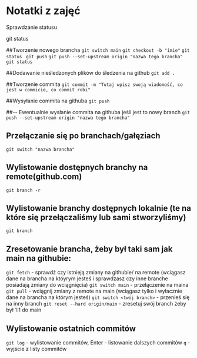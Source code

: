 # Notatki z zajęć
Sprawdzanie statusu

git status

##Tworzenie nowego brancha 
`git switch main` 
`git checkout -b "imie"` 
`git status `
`git push` 
`git push --set-upstream origin "nazwa tego brancha"` 
`git status `


##Dodawanie nieśledzonych plików do śledzenia  na github 
`git add .` 

##Tworzenie commita
`git commit -m "Tutaj wpisz swoją wiadomość, co jest w commicie, co commit robi"` 

##Wysyłanie commita na githuba 
`git push` 

##-- Ewentualnie wysłanie commita na githuba jeśli jest to nowy branch 
`git push --set-upstream origin "nazwa tego brancha"` 

## Przełączanie się po branchach/gałęziach
`git switch "nazwa brancha"`

## Wylistowanie dostępnych branchy na remote(github.com)
`git branch -r` 

## Wylistowanie branchy dostępnych lokalnie (te na które się przełączaliśmy lub sami stworzyliśmy)
`git branch`

## Zresetowanie brancha, żeby był taki sam jak main na githubie:
`git fetch` - sprawdź czy istnieją zmiany na githubie/ na remote (wciągasz dane na brancha na któyrym jesteś i sprawdzasz czy inne branche posiadają zmiany do wciągnięcia)
`git switch main` - przełączenie na maina
`git pull` - wciągnij zmiany z remote na main (wciągasz tylko i wyłacznie dane na brancha na którym jesteś)
`git switch <twój branch>` - przenieś się na inny branch 
`git reset --hard origin/main` - zresetuj swój branch żeby był 1:1 do main

## Wylistowanie ostatnich commitów
`git log` - wylistowanie commitów, 
Enter - listowanie dalszych commitów
`q` - wyjście z listy commitów



